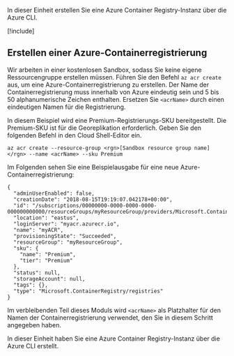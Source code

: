 In dieser Einheit erstellen Sie eine Azure Container Registry-Instanz über die Azure CLI.

<!-- Activate the sandbox -->
[!include[](../../../includes/azure-sandbox-activate.md)]
 
## <a name="create-an-azure-container-registry"></a>Erstellen einer Azure-Containerregistrierung

Wir arbeiten in einer kostenlosen Sandbox, sodass Sie keine eigene Ressourcengruppe erstellen müssen. Führen Sie den Befehl `az acr create` aus, um eine Azure-Containerregistrierung zu erstellen. Der Name der Containerregistrierung muss innerhalb von Azure eindeutig sein und 5 bis 50 alphanumerische Zeichen enthalten. Ersetzen Sie `<acrName>` durch einen eindeutigen Namen für die Registrierung.

In diesem Beispiel wird eine Premium-Registrierungs-SKU bereitgestellt. Die Premium-SKU ist für die Georeplikation erforderlich. Geben Sie den folgenden Befehl in den Cloud Shell-Editor ein.

```azurecli
az acr create --resource-group <rgn>[Sandbox resource group name]</rgn> --name <acrName> --sku Premium
```

Im Folgenden sehen Sie eine Beispielausgabe für eine neue Azure-Containerregistrierung:

```output
{
  "adminUserEnabled": false,
  "creationDate": "2018-08-15T19:19:07.042178+00:00",
  "id": "/subscriptions/00000000-0000-0000-0000-000000000000/resourceGroups/myResourceGroup/providers/Microsoft.ContainerRegistry/registries/myACR0007",
  "location": "eastus",
  "loginServer": "myacr.azurecr.io",
  "name": "myACR",
  "provisioningState": "Succeeded",
  "resourceGroup": "myResourceGroup",
  "sku": {
    "name": "Premium",
    "tier": "Premium"
  },
  "status": null,
  "storageAccount": null,
  "tags": {},
  "type": "Microsoft.ContainerRegistry/registries"
}
```

Im verbleibenden Teil dieses Moduls wird `<acrName>` als Platzhalter für den Namen der Containerregistrierung verwendet, den Sie in diesem Schritt angegeben haben.

In dieser Einheit haben Sie eine Azure Container Registry-Instanz über die Azure CLI erstellt.